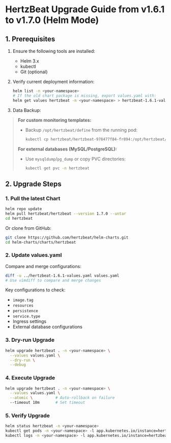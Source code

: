 # HertzBeat Upgrade Guide from v1.6.1 to v1.7.0 (Helm Mode)

## 1. Prerequisites

1. Ensure the following tools are installed:
   - Helm 3.x
   - kubectl
   - Git (optional)

2. Verify current deployment information:

   ```bash
   helm list -n <your-namespace>
   # If the old chart package is missing, export values.yaml with:
   helm get values hertzbeat -n <your-namespace> > hertzbeat-1.6.1-values.yaml
   ```

3. Data Backup:

> **For custom monitoring templates:**
>
> - Backup `/opt/hertzbeat/define` from the running pod:
>
>   ```bash
>   kubectl cp hertzbeat/hertzbeat-978477f84-fr894:/opt/hertzbeat/define ./define
>   ```
>
> **For external databases (MySQL/PostgreSQL):**
>
> - Use `mysqldump`/`pg_dump` or copy PVC directories:
>
>   ```bash
>   kubectl get pvc -n hertzbeat
>   ```

## 2. Upgrade Steps

### 1. Pull the latest Chart

```bash
helm repo update
helm pull hertzbeat/hertzbeat --version 1.7.0 --untar
cd hertzbeat
```

Or clone from GitHub:

```bash
git clone https://github.com/hertzbeat/helm-charts.git
cd helm-charts/charts/hertzbeat
```

### 2. Update values.yaml

Compare and merge configurations:

```bash
diff -u ../hertzbeat-1.6.1-values.yaml values.yaml
# Use vimdiff to compare and merge changes
```

Key configurations to check:

- `image.tag`
- `resources`
- `persistence`
- `service.type`
- Ingress settings
- External database configurations

### 3. Dry-run Upgrade

```bash
helm upgrade hertzbeat . -n <your-namespace> \
  --values values.yaml \
  --dry-run \
  --debug
```

### 4. Execute Upgrade

```bash
helm upgrade hertzbeat . -n <your-namespace> \
  --values values.yaml \
  --atomic \          # Auto-rollback on failure
  --timeout 10m       # Set timeout
```

### 5. Verify Upgrade

```bash
helm status hertzbeat -n <your-namespace>
kubectl get pods -n <your-namespace> -l app.kubernetes.io/instance=hertzbeat
kubectl logs -n <your-namespace> -l app.kubernetes.io/instance=hertzbeat --tail=100
```
